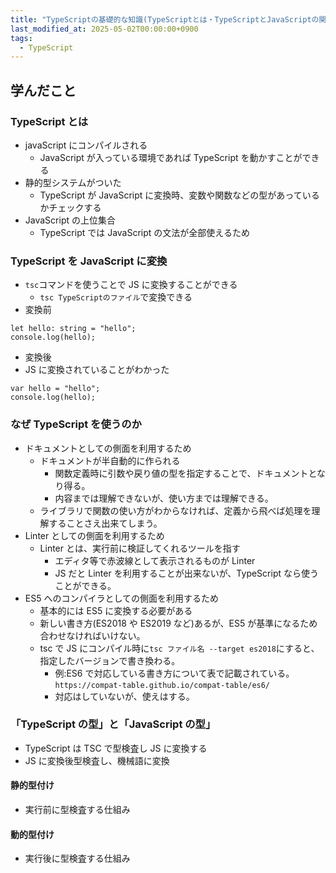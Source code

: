 ```yaml
---
title: "TypeScriptの基礎的な知識(TypeScriptとは・TypeScriptとJavaScriptの関係性など)について学ぶ"
last_modified_at: 2025-05-02T00:00:00+0900
tags:
  - TypeScript
---
```


## 学んだこと

### TypeScript とは

- javaScript にコンパイルされる
  - JavaScript が入っている環境であれば TypeScript を動かすことができる
- 静的型システムがついた
  - TypeScript が JavaScript に変換時、変数や関数などの型があっているかチェックする
- JavaScript の上位集合
  - TypeScript では JavaScript の文法が全部使えるため

### TypeScript を JavaScript に変換

- `tsc`コマンドを使うことで JS に変換することができる
  - `tsc TypeScriptのファイル`で変換できる
- 変換前

```
let hello: string = "hello";
console.log(hello);

```

- 変換後
- JS に変換されていることがわかった

```
var hello = "hello";
console.log(hello);

```

### なぜ TypeScript を使うのか

- ドキュメントとしての側面を利用するため
  - ドキュメントが半自動的に作られる
    - 関数定義時に引数や戻り値の型を指定することで、ドキュメントとなり得る。
    - 内容までは理解できないが、使い方までは理解できる。
  - ライブラリで関数の使い方がわからなければ、定義から飛べば処理を理解することさえ出来てしまう。
- Linter としての側面を利用するため
  - Linter とは、実行前に検証してくれるツールを指す
    - エディタ等で赤波線として表示されるものが Linter
    - JS だと Linter を利用することが出来ないが、TypeScript なら使うことができる。
- ES5 へのコンパイラとしての側面を利用するため
  - 基本的には ES5 に変換する必要がある
  - 新しい書き方(ES2018 や ES2019 など)あるが、ES5 が基準になるため合わせなければいけない。
  - tsc で JS にコンパイル時に`tsc ファイル名 --target es2018`にすると、指定したバージョンで書き換わる。
    - 例:ES6 で対応している書き方について表で記載されている。`https://compat-table.github.io/compat-table/es6/`
    - 対応はしていないが、使えはする。

### 「TypeScript の型」と「JavaScript の型」

- TypeScript は TSC で型検査し JS に変換する
- JS に変換後型検査し、機械語に変換

#### 静的型付け

- 実行前に型検査する仕組み

#### 動的型付け

- 実行後に型検査する仕組み
